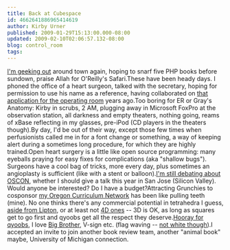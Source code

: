 ```yaml
---
title: Back at Cubespace
id: 4662641886965414619
author: Kirby Urner
published: 2009-01-29T15:13:00.000-08:00
updated: 2009-02-10T02:06:57.132-08:00
blog: control_room
tags: 
---
```


[I'm geeking out](http://mybizmo.blogspot.com/2008/09/geeking-out.html) around town again, hoping to snarf five PHP books before sundown, praise Allah for O'Reilly's Safari.These have been heady days.  I phoned the office of a heart surgeon, talked with the secretary, hoping for permission to use his name as a reference, having collaborated on [that application for the operating room](http://worldgame.blogspot.com/2007/05/more-basement-archeology.html) years ago.Too boring for ER or Gray's Anatomy:  Kirby in scrubs, 2 AM, plugging away in Microsoft FoxPro at the observation station, all darkness and empty theaters, nothing going, reams of xBase reflecting in my glasses, pre-iPod (CD players in the theaters though).By day, I'd be out of their way, except those few times when perfusionists called me in for a font change or something, a way of keeping alert during a sometimes long procedure, for which they are highly trained.Open heart surgery is a little like open source programming: many eyeballs praying for easy fixes for complications (aka "shallow bugs").  Surgeons have a cool bag of tricks, more every day, plus sometimes an angioplasty is sufficient (like with a stent or balloon).[I'm still debating about OSCON](http://mail.python.org/pipermail/portland/2009-January/000586.html), whether I should give a talk this year in San Jose (Silicon Valley).  Would anyone be interested?  Do I have a budget?Attracting Grunchies to cosponsor [my Oregon Curriculum Network](http://worldgame.blogspot.com/2008/09/responding-to-critics.html) has been like pulling teeth (mine).  No one thinks there's any commercial potential in tetrahedra I guess, [aside from Lipton](http://worldgame.blogspot.com/2006/11/artifact.html), or at least not [4D ones](http://coffeeshopsnet.blogspot.com/2009/02/glass-bead-game.html) -- 3D is OK, as long as squares get to go first and qyoobs get all the respect they deserve.[Hooray for qyoobs](http://www.wiley.com/WileyCDA/WileyTitle/productCd-0471122610.html), I love [Big Brother](http://mybizmo.blogspot.com/2008/07/more-explorations.html), V-sign etc. (flag waving -- [not white though](http://mybizmo.blogspot.com/2006/10/more-technoinvective.html)).I accepted an invite to join another book review team, another "animal book" maybe, University of Michigan connection.